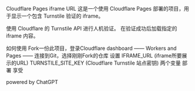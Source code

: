 Cloudflare Pages iframe URL
这是一个使用 Cloudflare Pages 部署的项目，用于显示一个包含 Turnstile 验证的 iframe。

使用 Cloudflare 的 Turnstile API 进行人机验证。
在验证成功后加载指定的 iframe 内容。

如何使用
Fork一份此项目，登录Cloudflare dashboard —— Workers and Pages —— 连接到Git，选择刚刚Fork的仓库
设置
IFRAME_URL (iframe所要展示的URL)
TURNSTILE_SITE_KEY (Cloudflare Turnstile 站点密钥)
两个变量
部署
享受

powered by ChatGPT

